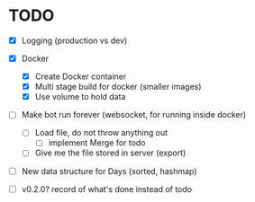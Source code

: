 # TODO
- [x] Logging (production vs dev)

- [x] Docker
    - [x] Create Docker container
    - [x] Multi stage build for docker (smaller images)
    - [x] Use volume to hold data

- [ ] Make bot run forever (websocket, for running inside docker)
    - [ ] Load file, do not throw anything out
        - [ ] implement Merge for todo
    - [ ] Give me the file stored in server (export)

- [ ] New data structure for Days (sorted, hashmap)

- [ ] v0.2.0? record of what's done instead of todo
